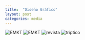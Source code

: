 ```yaml
---
title:  "Diseño Gráfico"
layout: post
categories: media
---
```



![EMKT](https://ideoeduardo.github.io/contrast/assets/abladores.jpg)
![EMKT](https://ideoeduardo.github.io/contrast/assets/email-EMKT-01.jpg)
![revista](https://ideoeduardo.github.io/contrast/assets/revis-sambil-mayo-2023.jpg)
![triptico](https://ideoeduardo.github.io/contrast/assets/triptico.jpg)
